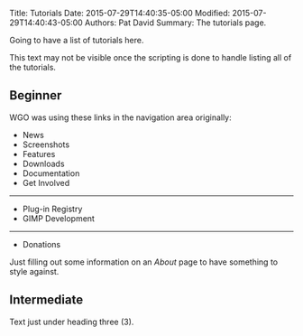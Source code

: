 Title: Tutorials
Date: 2015-07-29T14:40:35-05:00
Modified: 2015-07-29T14:40:43-05:00
Authors: Pat David
Summary: The tutorials page.

Going to have a list of tutorials here.

This text may not be visible once the scripting is done to handle listing all of the tutorials.

## Beginner

WGO was using these links in the navigation area originally:

* News
* Screenshots
* Features
* Downloads
* Documentation
* Get Involved
---
* Plug-in Registry
* GIMP Development
---

* Donations


Just filling out some information on an _About_ page to have something to style against.


## Intermediate
Text just under heading three (3).
